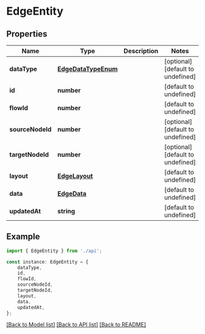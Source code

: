 # EdgeEntity


## Properties

Name | Type | Description | Notes
------------ | ------------- | ------------- | -------------
**dataType** | [**EdgeDataTypeEnum**](EdgeDataTypeEnum.md) |  | [optional] [default to undefined]
**id** | **number** |  | [default to undefined]
**flowId** | **number** |  | [default to undefined]
**sourceNodeId** | **number** |  | [optional] [default to undefined]
**targetNodeId** | **number** |  | [optional] [default to undefined]
**layout** | [**EdgeLayout**](EdgeLayout.md) |  | [default to undefined]
**data** | [**EdgeData**](EdgeData.md) |  | [default to undefined]
**updatedAt** | **string** |  | [default to undefined]

## Example

```typescript
import { EdgeEntity } from './api';

const instance: EdgeEntity = {
    dataType,
    id,
    flowId,
    sourceNodeId,
    targetNodeId,
    layout,
    data,
    updatedAt,
};
```

[[Back to Model list]](../README.md#documentation-for-models) [[Back to API list]](../README.md#documentation-for-api-endpoints) [[Back to README]](../README.md)
